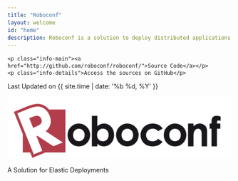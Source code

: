 ```yaml
---
title: "Roboconf"
layout: welcome
id: "home"
description: Roboconf is a solution to deploy distributed applications in cloud environments or connected objects...
---
```


<div id="welcome-dl" class="button">
	<!--
	<p class="info-main"><a href="#">No Download Yet</a></p>
	<p class="info-details">still in development</p>
	-->
	
	<p class="info-main"><a href="http://github.com/roboconf/roboconf/">Source Code</a></p>
	<p class="info-details">Access the sources on GitHub</p>
</div>

<div id="last-update" class="button">
	Last Updated on {{ site.time | date: '%b %d, %Y' }}
</div>

<div id="welcome-logo">
	<p>
		<img src="/resources/img/roboconf.jpg" alt="Roboconf" />
	</p>
	<p class="welcome-desc">
		A Solution for Elastic Deployments
	</p>
</div>
